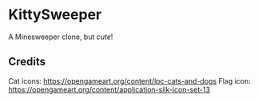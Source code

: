 # KittySweeper

A Minesweeper clone, but *cute*!

## Credits

Cat icons: https://opengameart.org/content/lpc-cats-and-dogs
Flag icon: https://opengameart.org/content/application-silk-icon-set-13
